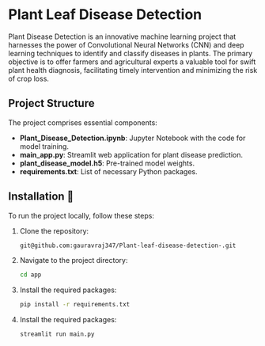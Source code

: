 # Plant Leaf Disease Detection
Plant Disease Detection is an innovative machine learning project that harnesses the power of Convolutional Neural Networks (CNN) and deep learning techniques to identify and classify diseases in plants. 
The primary objective is to offer farmers and agricultural experts a valuable tool for swift plant health diagnosis, facilitating timely intervention and minimizing the risk of crop loss.

## Project Structure
The project comprises essential components:
- **Plant_Disease_Detection.ipynb**: Jupyter Notebook with the code for model training.
- **main_app.py**: Streamlit web application for plant disease prediction.
- **plant_disease_model.h5**: Pre-trained model weights.
- **requirements.txt**: List of necessary Python packages.

## Installation 🚀
To run the project locally, follow these steps:
1. Clone the repository:
   ```bash
   git@github.com:gauravraj347/Plant-leaf-disease-detection-.git
2. Navigate to the project directory:
   ```bash
   cd app
3. Install the required packages:
   ```bash
   pip install -r requirements.txt
4. Install the required packages:
   ```bash
   streamlit run main.py
  
